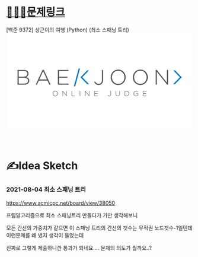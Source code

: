 # [👩🏻‍💻문제링크](https://www.acmicpc.net/problem/9372)

[백준 9372] 상근이의 여행 (Python) (최소 스패닝 트리)
[![백준](../백준표지.png)](https://www.acmicpc.net/problem/9372)

<br>

# ✍️Idea Sketch

### **2021-08-04 최소 스패닝 트리**

https://www.acmicpc.net/board/view/38050

프림알고리즘으로 최소 스패닝트리 만들다가 가만 생각해보니

모든 간선의 가중치가 같으면 이 스패닝 트리의 간선의 갯수는 무적권 노드갯수-1일텐데 이런문제를 왜 냈지 생각이 들었는데

진짜로 그렇게 제출하니깐 통과가 되네요.... 문제의 의도가 뭘까요..?



